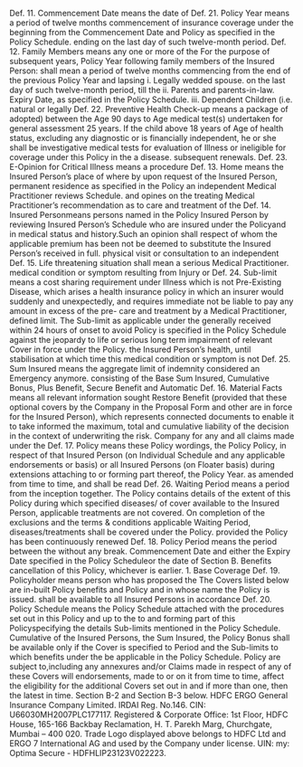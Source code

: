 Def. 11. Commencement Date means the date of Def. 21. Policy Year means a period of twelve months
commencement of insurance coverage under the beginning from the Commencement Date and
Policy as specified in the Policy Schedule. ending on the last day of such twelve-month period.
Def. 12. Family Members means any one or more of the For the purpose of subsequent years, Policy Year
following family members of the Insured Person: shall mean a period of twelve months commencing
from the end of the previous Policy Year and lapsing
i. Legally wedded spouse.
on the last day of such twelve-month period, till the
ii. Parents and parents-in-law. Expiry Date, as specified in the Policy Schedule.
iii. Dependent Children (i.e. natural or legally Def. 22. Preventive Health Check-up means a package of
adopted) between the Age 90 days to Age medical test(s) undertaken for general assessment
25 years. If the child above 18 years of Age of health status, excluding any diagnostic or
is financially independent, he or she shall be investigative medical tests for evaluation of Illness or
ineligible for coverage under this Policy in the a disease.
subsequent renewals. Def. 23. E-Opinion for Critical Illness means a procedure
Def. 13. Home means the Insured Person’s place of where by upon request of the Insured Person,
permanent residence as specified in the Policy an independent Medical Practitioner reviews
Schedule. and opines on the treating Medical Practitioner’s
recommendation as to care and treatment of the
Def. 14. Insured Personmeans persons named in the Policy
Insured Person by reviewing Insured Person’s
Schedule who are insured under the Policyand in
medical status and history.Such an opinion shall
respect of whom the applicable premium has been
not be deemed to substitute the Insured Person’s
received in full.
physical visit or consultation to an independent
Def. 15. Life threatening situation shall mean a serious
Medical Practitioner.
medical condition or symptom resulting from Injury or
Def. 24. Sub-limit means a cost sharing requirement under
Illness which is not Pre-Existing Disease, which arises
a health insurance policy in which an insurer would
suddenly and unexpectedly, and requires immediate
not be liable to pay any amount in excess of the pre-
care and treatment by a Medical Practitioner,
defined limit. The Sub-limit as applicable under the
generally received within 24 hours of onset to avoid
Policy is specified in the Policy Schedule against the
jeopardy to life or serious long term impairment of
relevant Cover in force under the Policy.
the Insured Person’s health, until stabilisation at
which time this medical condition or symptom is not Def. 25. Sum Insured means the aggregate limit of indemnity
considered an Emergency anymore. consisting of the Base Sum Insured, Cumulative
Bonus, Plus Benefit, Secure Benefit and Automatic
Def. 16. Material Facts means all relevant information sought
Restore Benefit (provided that these optional covers
by the Company in the Proposal Form and other
are in force for the Insured Person), which represents
connected documents to enable it to take informed
the maximum, total and cumulative liability of the
decision in the context of underwriting the risk.
Company for any and all claims made under the
Def. 17. Policy means these Policy wordings, the Policy Policy, in respect of that Insured Person (on Individual
Schedule and any applicable endorsements or basis) or all Insured Persons (on Floater basis) during
extensions attaching to or forming part thereof, the Policy Year.
as amended from time to time, and shall be read
Def. 26. Waiting Period means a period from the inception
together. The Policy contains details of the extent
of this Policy during which specified diseases/
of cover available to the Insured Person, applicable
treatments are not covered. On completion of the
exclusions and the terms & conditions applicable
Waiting Period, diseases/treatments shall be covered
under the Policy.
provided the Policy has been continuously renewed
Def. 18. Policy Period means the period between the without any break.
Commencement Date and either the Expiry Date
specified in the Policy Scheduleor the date of Section B. Benefits
cancellation of this Policy, whichever is earlier. 1. Base Coverage
Def. 19. Policyholder means person who has proposed the The Covers listed below are in-built Policy benefits and
Policy and in whose name the Policy is issued. shall be available to all Insured Persons in accordance
Def. 20. Policy Schedule means the Policy Schedule attached with the procedures set out in this Policy and up to the
to and forming part of this Policyspecifying the details Sub-limits mentioned in the Policy Schedule. Cumulative
of the Insured Persons, the Sum Insured, the Policy Bonus shall be available only if the Cover is specified to
Period and the Sub-limits to which benefits under the be applicable in the Policy Schedule.
Policy are subject to,including any annexures and/or Claims made in respect of any of these Covers will
endorsements, made to or on it from time to time, affect the eligibility for the additional Covers set out in
and if more than one, then the latest in time. Section B-2 and Section B-3 below.
HDFC ERGO General Insurance Company Limited. IRDAI Reg. No.146. CIN: U66030MH2007PLC177117. Registered & Corporate Office: 1st Floor, HDFC
House, 165-166 Backbay Reclamation, H. T. Parekh Marg, Churchgate, Mumbai – 400 020. Trade Logo displayed above belongs to HDFC Ltd and ERGO 7
International AG and used by the Company under license. UIN: my: Optima Secure - HDFHLIP23123V022223.